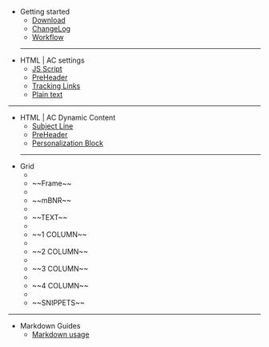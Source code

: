 - <i class="fas fa-terminal"></i> Getting started
  - [Download](download.md)
  - [ChangeLog](changelog.md)
  - [Workflow](workflow.md)
  - - -
- <i class="fas fa-code"></i> HTML | AC settings
  - [JS Script](initial_script.md)
  - [PreHeader](pre_header.md)
  - [Tracking Links](tracking_links.md)
  - [Plain text](plain_text.md)
- - -
- <i class="fas fa-magic"></i> HTML | AC Dynamic Content
  - [Subject Line](subject_line.md)
  - [PreHeader](pre_header.md)
  - [Personalization Block](personalization_block.md)
  - - -
- <i class="fas fa-th-list"></i> Grid
  - <li class="disable"> ~~Frame~~</li>
  - <li class="disable"> ~~mBNR~~</li>
  - <li class="disable"> ~~TEXT~~</li>
  - <li class="disable"> ~~1 COLUMN~~</li>
  - <li class="disable"> ~~2 COLUMN~~</li>
  - <li class="disable"> ~~3 COLUMN~~</li>
  - <li class="disable"> ~~4 COLUMN~~</li>
  - <li class="disable"> ~~SNIPPETS~~</li>
- - -
- Markdown Guides
  - [Markdown usage](_markdown_examples.md)
